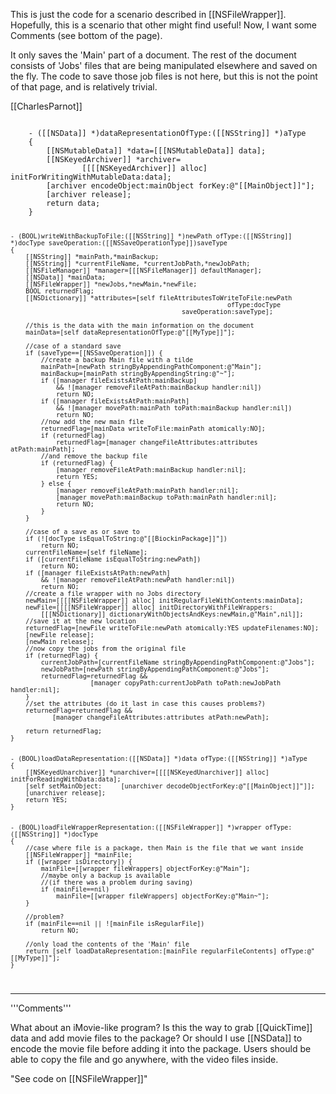 This is just the code for a scenario described in [[NSFileWrapper]]. Hopefully, this is a scenario that other might find useful! Now, I want some Comments (see  bottom of the page).

It only saves the 'Main' part of a document. The rest of the document consists of 'Jobs' files that are being manipulated elsewhere and saved on the fly. The code to save those job files is not here, but this is not the point of that page, and is relatively trivial.

[[CharlesParnot]]

<code>
    - ([[NSData]] *)dataRepresentationOfType:([[NSString]] *)aType
    {
        [[NSMutableData]] *data=[[[NSMutableData]] data];
        [[NSKeyedArchiver]] *archiver=
                [[[[NSKeyedArchiver]] alloc] initForWritingWithMutableData:data];
        [archiver encodeObject:mainObject forKey:@"[[MainObject]]"];
        [archiver release];
        return data;
    }

    - (BOOL)writeWithBackupToFile:([[NSString]] *)newPath ofType:([[NSString]] *)docType saveOperation:([[NSSaveOperationType]])saveType
    {
        [[NSString]] *mainPath,*mainBackup;
        [[NSString]] *currentFileName, *currentJobPath,*newJobPath;
        [[NSFileManager]] *manager=[[[NSFileManager]] defaultManager];
        [[NSData]] *mainData;
        [[NSFileWrapper]] *newJobs,*newMain,*newFile;
        BOOL returnedFlag;
        [[NSDictionary]] *attributes=[self fileAttributesToWriteToFile:newPath
                                                             ofType:docType
                                                 saveOperation:saveType];
    
        //this is the data with the main information on the document
        mainData=[self dataRepresentationOfType:@"[[MyType]]"];
    
        //case of a standard save
        if (saveType==[[NSSaveOperation]]) {
            //create a backup Main file with a tilde
            mainPath=[newPath stringByAppendingPathComponent:@"Main"];
            mainBackup=[mainPath stringByAppendingString:@"~"];
            if ([manager fileExistsAtPath:mainBackup]
                && ![manager removeFileAtPath:mainBackup handler:nil])
                return NO;
            if ([manager fileExistsAtPath:mainPath]
                && ![manager movePath:mainPath toPath:mainBackup handler:nil])
                return NO;
            //now add the new main file
            returnedFlag=[mainData writeToFile:mainPath atomically:NO];
            if (returnedFlag)
                returnedFlag=[manager changeFileAttributes:attributes atPath:mainPath];
            //and remove the backup file
            if (returnedFlag) {
                [manager removeFileAtPath:mainBackup handler:nil];
                return YES;
            } else {
                [manager removeFileAtPath:mainPath handler:nil];
                [manager movePath:mainBackup toPath:mainPath handler:nil];
                return NO;
            }
        }
    
        //case of a save as or save to
        if (![docType isEqualToString:@"[[BiockinPackage]]"])
            return NO;
        currentFileName=[self fileName];
        if ([currentFileName isEqualToString:newPath])
            return NO;
        if ([manager fileExistsAtPath:newPath]
            && ![manager removeFileAtPath:newPath handler:nil])
            return NO;
        //create a file wrapper with no Jobs directory
        newMain=[[[[NSFileWrapper]] alloc] initRegularFileWithContents:mainData];
        newFile=[[[[NSFileWrapper]] alloc] initDirectoryWithFileWrappers:
            [[[NSDictionary]] dictionaryWithObjectsAndKeys:newMain,@"Main",nil]];
        //save it at the new location
        returnedFlag=[newFile writeToFile:newPath atomically:YES updateFilenames:NO];
        [newFile release];
        [newMain release];
        //now copy the jobs from the original file
        if (returnedFlag) {
            currentJobPath=[currentFileName stringByAppendingPathComponent:@"Jobs"];
            newJobPath=[newPath stringByAppendingPathComponent:@"Jobs"];
            returnedFlag=returnedFlag &&
                         [manager copyPath:currentJobPath toPath:newJobPath handler:nil];
        }
        //set the attributes (do it last in case this causes problems?)
        returnedFlag=returnedFlag &&
               [manager changeFileAttributes:attributes atPath:newPath];

        return returnedFlag;
    }


    - (BOOL)loadDataRepresentation:([[NSData]] *)data ofType:([[NSString]] *)aType
    {
        [[NSKeyedUnarchiver]] *unarchiver=[[[[NSKeyedUnarchiver]] alloc] initForReadingWithData:data];
        [self setMainObject:     [unarchiver decodeObjectForKey:@"[[MainObject]]"]];
        [unarchiver release];
        return YES;
    }


    - (BOOL)loadFileWrapperRepresentation:([[NSFileWrapper]] *)wrapper ofType:([[NSString]] *)docType
    {   
        //case where file is a package, then Main is the file that we want inside
        [[NSFileWrapper]] *mainFile;
        if ([wrapper isDirectory]) {
            mainFile=[[wrapper fileWrappers] objectForKey:@"Main"];
            //maybe only a backup is available
            //(if there was a problem during saving)
            if (mainFile==nil)
                mainFile=[[wrapper fileWrappers] objectForKey:@"Main~"];
        }
    
        //problem?
        if (mainFile==nil || ![mainFile isRegularFile])
            return NO;
    
        //only load the contents of the 'Main' file
        return [self loadDataRepresentation:[mainFile regularFileContents] ofType:@"[[MyType]]"];
    }

</code>

----
'''Comments'''

What about an iMovie-like program? Is this the way to grab [[QuickTime]] data and add movie files to the package? Or should I use [[NSData]] to encode the movie file before adding it into the package. Users should be able to copy the file and go anywhere, with the video files inside.

"See code on [[NSFileWrapper]]"
